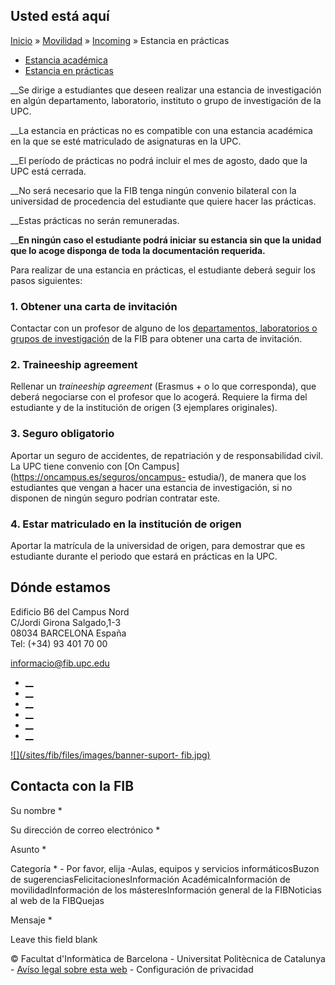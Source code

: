 ## Usted está aquí

[Inicio](/es) » [Movilidad](/es/movilidad) »
[Incoming](/es/movilidad/incoming) » Estancia en prácticas

  * [Estancia académica](/es/movilidad/incoming/estancia-academica)
  * [Estancia en prácticas](/es/movilidad/incoming/estancia-en-practicas)

__Se dirige a estudiantes que deseen realizar una estancia de investigación en
algún departamento, laboratorio, instituto o grupo de investigación de la UPC.

__La estancia en prácticas no es compatible con una estancia académica en la
que se esté matriculado de asignaturas en la UPC.

__El período de prácticas no podrá incluir el mes de agosto, dado que la UPC
está cerrada.

__No será necesario que la FIB tenga ningún convenio bilateral con la
universidad de procedencia del estudiante que quiere hacer las prácticas.

__Estas prácticas no serán remuneradas.

__**En ningún caso el estudiante podrá iniciar su estancia sin que la unidad
que lo acoge disponga de toda la documentación requerida.**



Para realizar de una estancia en prácticas, el estudiante deberá seguir los
pasos siguientes:

### 1\. Obtener una carta de invitación

Contactar con un profesor de alguno de los [departamentos, laboratorios o
grupos de investigación](/es/investigaci%C3%B3n) de la FIB para obtener una
carta de invitación.

### 2\. Traineeship agreement

Rellenar un _traineeship agreement_ (Erasmus + o lo que corresponda), que
deberá negociarse con el profesor que lo acogerá. Requiere la firma del
estudiante y de la institución de origen (3 ejemplares originales).

### 3\. Seguro obligatorio

Aportar un seguro de accidentes, de repatriación y de responsabilidad civil.
La UPC tiene convenio con [On Campus](https://oncampus.es/seguros/oncampus-
estudia/), de manera que los estudiantes que vengan a hacer una estancia de
investigación, si no disponen de ningún seguro podrían contratar este.

### 4\. Estar matriculado en la institución de origen

Aportar la matrícula de la universidad de origen, para demostrar que es
estudiante durante el periodo que estará en prácticas en la UPC.

## Dónde estamos

Edificio B6 del Campus Nord  
C/Jordi Girona Salgado,1-3  
08034 BARCELONA España  
Tel: (+34) 93 401 70 00

[informacio@fib.upc.edu](mailto:informacio@fib.upc.edu)

  * [__](/es/noticies/rss.rss)
  * [__](https://www.facebook.com/fib.upc)
  * [__](https://twitter.com/fib_upc)
  * [__](https://www.flickr.com/photos/fib-upc/albums)
  * [__](https://www.youtube.com/user/mediafib)
  * [__](https://www.instagram.com/fib.upc/)

[![](/sites/fib/files/images/banner-suport-
fib.jpg)](http://suport.fib.upc.edu)

## Contacta con la FIB

Su nombre *

Su dirección de correo electrónico *

Asunto *

Categoría * \- Por favor, elija -Aulas, equipos y servicios informáticosBuzon
de sugerenciasFelicitacionesInformación AcadémicaInformación de
movilidadInformación de los másteresInformación general de la FIBNoticias al
web de la FIBQuejas

Mensaje *

Leave this field blank

© Facultat d'Informàtica de Barcelona - Universitat Politècnica de Catalunya -
[Avíso legal sobre esta web](/es/aviso-legal-sobre-esta-web) \- Configuración
de privacidad

